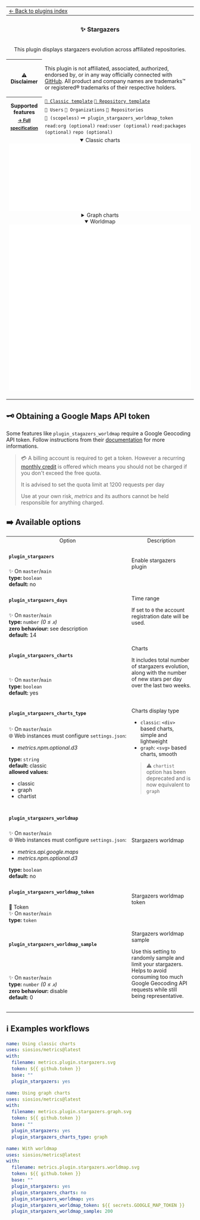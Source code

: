 <!--header-->
<table>
  <tr><td colspan="2"><a href="/README.md#-plugins">← Back to plugins index</a></td></tr>
  <tr><th colspan="2"><h3>✨ Stargazers</h3></th></tr>
  <tr><td colspan="2" align="center"><p>This plugin displays stargazers evolution across affiliated repositories.</p>
</td></tr>
  <tr><th>⚠️ Disclaimer</th><td><p>This plugin is not affiliated, associated, authorized, endorsed by, or in any way officially connected with <a href="https://github.com">GitHub</a>.
All product and company names are trademarks™ or registered® trademarks of their respective holders.</p>
</td></tr>
  <tr>
    <th rowspan="3">Supported features<br><sub><a href="metadata.yml">→ Full specification</a></sub></th>
    <td><a href="/source/templates/classic/README.md"><code>📗 Classic template</code></a> <a href="/source/templates/repository/README.md"><code>📘 Repository template</code></a></td>
  </tr>
  <tr>
    <td><code>👤 Users</code> <code>👥 Organizations</code> <code>📓 Repositories</code></td>
  </tr>
  <tr>
    <td><code>🔑 (scopeless)</code> <code>🗝️ plugin_stargazers_worldmap_token</code> <code>read:org (optional)</code> <code>read:user (optional)</code> <code>read:packages (optional)</code> <code>repo (optional)</code></td>
  </tr>
  <tr>
    <td colspan="2" align="center">
      <details open><summary>Classic charts</summary><img src="https://github.com/siosios/metrics/blob/examples/metrics.plugin.stargazers.svg" alt=""></img></details>
      <details><summary>Graph charts</summary><img src="https://github.com/siosios/metrics/blob/examples/metrics.plugin.stargazers.graph.svg" alt=""></img></details>
      <details open><summary>Worldmap</summary><img src="https://github.com/siosios/metrics/blob/examples/metrics.plugin.stargazers.worldmap.svg" alt=""></img></details>
      <img width="900" height="1" alt="">
    </td>
  </tr>
</table>
<!--/header-->

## 🗝️ Obtaining a Google Maps API token

Some features like `plugin_stagazers_worldmap` require a Google Geocoding API token.
Follow instructions from their [documentation](https://developers.google.com/maps/documentation/geocoding/get-api-key) for more informations.

> 💳 A billing account is required to get a token. However a recurring [monthly credit](https://developers.google.com/maps/billing-credits#monthly) is offered which means you should not be charged if you don't exceed the free quota.
>
> It is advised to set the quota limit at 1200 requests per day
>
> Use at your own risk, *metrics* and its authors cannot be held responsible for anything charged.

## ➡️ Available options

<!--options-->
<table>
  <tr>
    <td align="center" nowrap="nowrap">Option</i></td><td align="center" nowrap="nowrap">Description</td>
  </tr>
  <tr>
    <td nowrap="nowrap"><h4><code>plugin_stargazers</code></h4></td>
    <td rowspan="2"><p>Enable stargazers plugin</p>
<img width="900" height="1" alt=""></td>
  </tr>
  <tr>
    <td nowrap="nowrap">✨ On <code>master</code>/<code>main</code><br>
<b>type:</b> <code>boolean</code>
<br>
<b>default:</b> no<br></td>
  </tr>
  <tr>
    <td nowrap="nowrap"><h4><code>plugin_stargazers_days</code></h4></td>
    <td rowspan="2"><p>Time range</p>
<p>If set to <code>0</code> the account registration date will be used.</p>
<img width="900" height="1" alt=""></td>
  </tr>
  <tr>
    <td nowrap="nowrap">✨ On <code>master</code>/<code>main</code><br>
<b>type:</b> <code>number</code>
<i>(0 ≤
𝑥)</i>
<br>
<b>zero behaviour:</b> see description</br>
<b>default:</b> 14<br></td>
  </tr>
  <tr>
    <td nowrap="nowrap"><h4><code>plugin_stargazers_charts</code></h4></td>
    <td rowspan="2"><p>Charts</p>
<p>It includes total number of stargazers evolution, along with the number of new stars per day over the last two weeks.</p>
<img width="900" height="1" alt=""></td>
  </tr>
  <tr>
    <td nowrap="nowrap">✨ On <code>master</code>/<code>main</code><br>
<b>type:</b> <code>boolean</code>
<br>
<b>default:</b> yes<br></td>
  </tr>
  <tr>
    <td nowrap="nowrap"><h4><code>plugin_stargazers_charts_type</code></h4></td>
    <td rowspan="2"><p>Charts display type</p>
<ul>
<li><code>classic</code>: <code>&lt;div&gt;</code> based charts, simple and lightweight</li>
<li><code>graph</code>: <code>&lt;svg&gt;</code> based charts, smooth</li>
</ul>
<blockquote>
<p>⚠️ <code>chartist</code> option has been deprecated and is now equivalent to <code>graph</code></p>
</blockquote>
<img width="900" height="1" alt=""></td>
  </tr>
  <tr>
    <td nowrap="nowrap">✨ On <code>master</code>/<code>main</code><br>
🌐 Web instances must configure <code>settings.json</code>:
<ul>
<li><i>metrics.npm.optional.d3</i></li>
</ul>
<b>type:</b> <code>string</code>
<br>
<b>default:</b> classic<br>
<b>allowed values:</b><ul><li>classic</li><li>graph</li><li>chartist</li></ul></td>
  </tr>
  <tr>
    <td nowrap="nowrap"><h4><code>plugin_stargazers_worldmap</code></h4></td>
    <td rowspan="2"><p>Stargazers worldmap</p>
<img width="900" height="1" alt=""></td>
  </tr>
  <tr>
    <td nowrap="nowrap">✨ On <code>master</code>/<code>main</code><br>
🌐 Web instances must configure <code>settings.json</code>:
<ul>
<li><i>metrics.api.google.maps</i></li>
<li><i>metrics.npm.optional.d3</i></li>
</ul>
<b>type:</b> <code>boolean</code>
<br>
<b>default:</b> no<br></td>
  </tr>
  <tr>
    <td nowrap="nowrap"><h4><code>plugin_stargazers_worldmap_token</code></h4></td>
    <td rowspan="2"><p>Stargazers worldmap token</p>
<img width="900" height="1" alt=""></td>
  </tr>
  <tr>
    <td nowrap="nowrap">🔐 Token<br>
✨ On <code>master</code>/<code>main</code><br>
<b>type:</b> <code>token</code>
<br></td>
  </tr>
  <tr>
    <td nowrap="nowrap"><h4><code>plugin_stargazers_worldmap_sample</code></h4></td>
    <td rowspan="2"><p>Stargazers worldmap sample</p>
<p>Use this setting to randomly sample and limit your stargazers.
Helps to avoid consuming too much Google Geocoding API requests while still being representative.</p>
<img width="900" height="1" alt=""></td>
  </tr>
  <tr>
    <td nowrap="nowrap">✨ On <code>master</code>/<code>main</code><br>
<b>type:</b> <code>number</code>
<i>(0 ≤
𝑥)</i>
<br>
<b>zero behaviour:</b> disable</br>
<b>default:</b> 0<br></td>
  </tr>
</table>
<!--/options-->

## ℹ️ Examples workflows

<!--examples-->
```yaml
name: Using classic charts
uses: siosios/metrics@latest
with:
  filename: metrics.plugin.stargazers.svg
  token: ${{ github.token }}
  base: ""
  plugin_stargazers: yes

```
```yaml
name: Using graph charts
uses: siosios/metrics@latest
with:
  filename: metrics.plugin.stargazers.graph.svg
  token: ${{ github.token }}
  base: ""
  plugin_stargazers: yes
  plugin_stargazers_charts_type: graph

```
```yaml
name: With worldmap
uses: siosios/metrics@latest
with:
  filename: metrics.plugin.stargazers.worldmap.svg
  token: ${{ github.token }}
  base: ""
  plugin_stargazers: yes
  plugin_stargazers_charts: no
  plugin_stargazers_worldmap: yes
  plugin_stargazers_worldmap_token: ${{ secrets.GOOGLE_MAP_TOKEN }}
  plugin_stargazers_worldmap_sample: 200

```
<!--/examples-->
